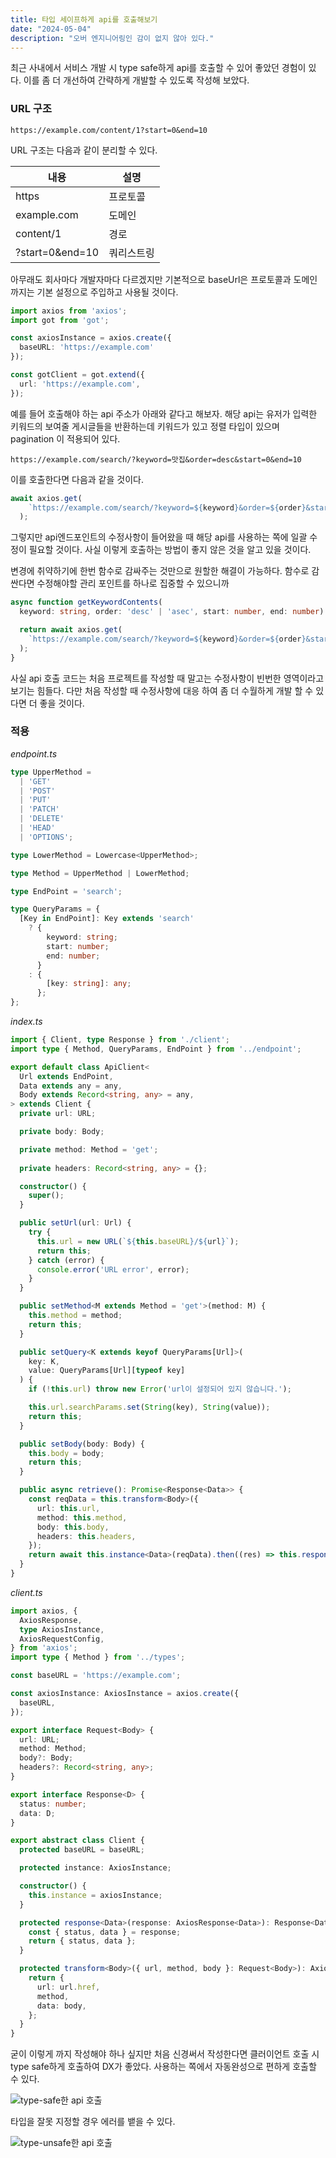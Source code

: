 ```yaml
---
title: 타입 세이프하게 api를 호출해보기
date: "2024-05-04"
description: "오버 엔지니어링인 감이 없지 않아 있다."
---
```


최근 사내에서 서비스 개발 시 type safe하게 api를 호출할 수 있어 좋았던 경험이 있다. 
이를 좀 더 개선하여 간략하게 개발할 수 있도록 작성해 보았다.

### URL 구조

```
https://example.com/content/1?start=0&end=10
```

URL 구조는 다음과 같이 분리할 수 있다.

|내용|설명|
|---|---|
|https|프로토콜|
|example.com|도메인|
|content/1|경로|
|?start=0&end=10|쿼리스트링|

아무래도 회사마다 개발자마다 다르겠지만 기본적으로
baseUrl은 프로토콜과 도메인 까지는 기본 설정으로 주입하고 사용될 것이다.

```typescript
import axios from 'axios';
import got from 'got';

const axiosInstance = axios.create({
  baseURL: 'https://example.com'
});

const gotClient = got.extend({
  url: 'https://example.com',
});
```

예를 들어 호출해야 하는 api 주소가 아래와 같다고 해보자.
해당 api는 유저가 입력한 키워드의 보여줄 게시글들을 반환하는데 키워드가 있고
정렬 타입이 있으며 pagination 이 적용되어 있다.

```
https://example.com/search/?keyword=맛집&order=desc&start=0&end=10
```

이를 호출한다면 다음과 같을 것이다.

```typescript
await axios.get(
    `https://example.com/search/?keyword=${keyword}&order=${order}&start=${start}&end=${end}`
  );
```

그렇지만 api엔드포인트의 수정사항이 들어왔을 때 해당 api를 사용하는 쪽에 일괄 수정이 필요할 것이다.
사실 이렇게 호출하는 방법이 좋지 않은 것을 알고 있을 것이다. 

변경에 취약하기에 한번 함수로 감싸주는 것만으로 원할한 해결이 가능하다. 함수로 감싼다면 수정해야할 
관리 포인트를 하나로 집중할 수 있으니까

```typescript
async function getKeywordContents(
  keyword: string, order: 'desc' | 'asec', start: number, end: number) {

  return await axios.get(
    `https://example.com/search/?keyword=${keyword}&order=${order}&start=${start}&end=${end}`
  );
}
```

사실 api 호출 코드는 처음 프로젝트를 작성할 때 말고는 수정사항이 빈번한 영역이라고 보기는 힘들다.
다만 처음 작성할 때 수정사항에 대응 하여 좀 더 수월하게 개발 할 수 있다면 더 좋을 것이다.

### 적용

*endpoint.ts*
```typescript
type UpperMethod =
  | 'GET'
  | 'POST'
  | 'PUT'
  | 'PATCH'
  | 'DELETE'
  | 'HEAD'
  | 'OPTIONS';

type LowerMethod = Lowercase<UpperMethod>;

type Method = UpperMethod | LowerMethod;

type EndPoint = 'search';

type QueryParams = {
  [Key in EndPoint]: Key extends 'search'
    ? {
        keyword: string;
        start: number;
        end: number;
      }
    : {
        [key: string]: any;
      };
};
```

*index.ts*

```typescript
import { Client, type Response } from './client';
import type { Method, QueryParams, EndPoint } from '../endpoint';

export default class ApiClient<
  Url extends EndPoint,
  Data extends any = any,
  Body extends Record<string, any> = any,
> extends Client {
  private url: URL;

  private body: Body;

  private method: Method = 'get';
  
  private headers: Record<string, any> = {};

  constructor() {
    super();
  }

  public setUrl(url: Url) {
    try {
      this.url = new URL(`${this.baseURL}/${url}`);
      return this;
    } catch (error) {
      console.error('URL error', error);
    }
  }

  public setMethod<M extends Method = 'get'>(method: M) {
    this.method = method;
    return this;
  }

  public setQuery<K extends keyof QueryParams[Url]>(
    key: K,
    value: QueryParams[Url][typeof key]
  ) {
    if (!this.url) throw new Error('url이 설정되어 있지 않습니다.');

    this.url.searchParams.set(String(key), String(value));
    return this;
  }

  public setBody(body: Body) {
    this.body = body;
    return this;
  }

  public async retrieve(): Promise<Response<Data>> {
    const reqData = this.transform<Body>({
      url: this.url,
      method: this.method,
      body: this.body,
      headers: this.headers,
    });
    return await this.instance<Data>(reqData).then((res) => this.response(res));
  }
}
```

*client.ts*

```typescript
import axios, {
  AxiosResponse,
  type AxiosInstance,
  AxiosRequestConfig,
} from 'axios';
import type { Method } from '../types';

const baseURL = 'https://example.com';

const axiosInstance: AxiosInstance = axios.create({
  baseURL,
});

export interface Request<Body> {
  url: URL;
  method: Method;
  body?: Body;
  headers?: Record<string, any>;
}

export interface Response<D> {
  status: number;
  data: D;
}

export abstract class Client {
  protected baseURL = baseURL;

  protected instance: AxiosInstance;

  constructor() {
    this.instance = axiosInstance;
  }

  protected response<Data>(response: AxiosResponse<Data>): Response<Data> {
    const { status, data } = response;
    return { status, data };
  }

  protected transform<Body>({ url, method, body }: Request<Body>): AxiosRequestConfig {
    return {
      url: url.href,
      method,
      data: body,
    };
  }
}
```


굳이 이렇게 까지 작성해야 하나 싶지만 처음 신경써서 작성한다면 클러이언트 호출 시 type safe하게 호출하여
DX가 좋았다. 사용하는 쪽에서 자동완성으로 편하게 호출할 수 있다.

![type-safe한 api 호출](./type-safe.png)

타입을 잘못 지정할 경우 에러를 뱉을 수 있다.

![type-unsafe한 api 호출](./type-unsafe.png)
